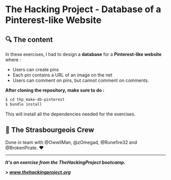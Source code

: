 # The Hacking Project - Database of a Pinterest-like Website


## :mag: The content
In these exercises, I had to design a **database** for a **Pinterest-like website** where :
* Users can create pins
* Each pin contains a URL of an image on the net
* Users can comment on pins, but cannot comment on comments.

**After cloning the repository, make sure to do :**
```sh
$ cd thp_make-db-pinterest
$ bundle install
```

This will install all the dependencies needed for the exercises.

## :european_post_office: The Strasbourgeois Crew
Done in team with @OwwllMan, @zOmegad, @Runefire32 and @BrokenPirate. :heart:

<hr>

***It's an exercise from the TheHackingProject bootcamp.***

***> www.thehackingproject.org***
